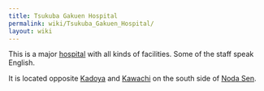```yaml
---
title: Tsukuba Gakuen Hospital
permalink: wiki/Tsukuba_Gakuen_Hospital/
layout: wiki
---
```


This is a major [hospital](/wiki/Hospitals "wikilink") with all kinds of
facilities. Some of the staff speak English.

It is located opposite [Kadoya](/wiki/Kadoya "wikilink") and
[Kawachi](/wiki/Kawachi "wikilink") on the south side of [Noda
Sen](/wiki/Noda_Sen "wikilink").
